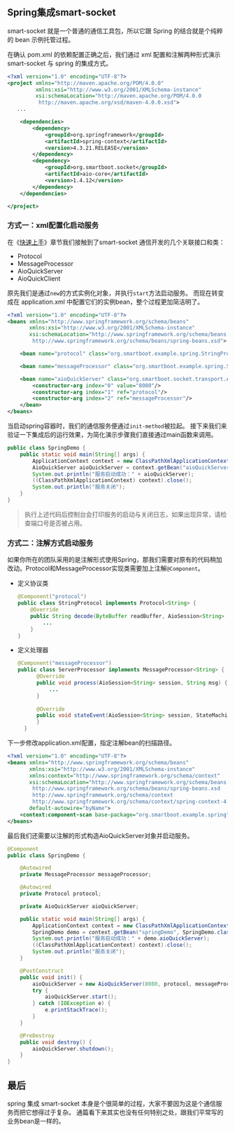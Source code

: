 
## Spring集成smart-socket
smart-socket 就是一个普通的通信工具包，所以它跟 Spring 的结合就是个纯粹的 bean 示例托管过程。

在确认 pom.xml 的依赖配置正确之后，我们通过 xml 配置和注解两种形式演示 smart-socket 与 spring 的集成方式。
```xml
<?xml version="1.0" encoding="UTF-8"?>
<project xmlns="http://maven.apache.org/POM/4.0.0"
         xmlns:xsi="http://www.w3.org/2001/XMLSchema-instance"
         xsi:schemaLocation="http://maven.apache.org/POM/4.0.0
          http://maven.apache.org/xsd/maven-4.0.0.xsd">
   ...

    <dependencies>
        <dependency>
            <groupId>org.springframework</groupId>
            <artifactId>spring-context</artifactId>
            <version>4.3.21.RELEASE</version>
        </dependency>
        <dependency>
            <groupId>org.smartboot.socket</groupId>
            <artifactId>aio-core</artifactId>
            <version>1.4.12</version>
        </dependency>
    </dependencies>

</project>
```

### 方式一：xml配置化启动服务

在《[快速上手](/docs/smart-socketocket/chapter-1/1.1-QuickStart/README.md)》章节我们接触到了smart-socket 通信开发的几个关联接口和类：  
- Protocol
- MessageProcessor
- AioQuickServer
- AioQuickClient

原先我们是通过`new`的方式实例化对象，并执行`start`方法启动服务。
而现在转变成在 application.xml 中配置它们的实例bean，整个过程更加简洁明了。

```xml
<?xml version="1.0" encoding="UTF-8"?>
<beans xmlns="http://www.springframework.org/schema/beans"
       xmlns:xsi="http://www.w3.org/2001/XMLSchema-instance"
       xsi:schemaLocation="http://www.springframework.org/schema/beans
        http://www.springframework.org/schema/beans/spring-beans.xsd">

    <bean name="protocol" class="org.smartboot.example.spring.StringProtocol"/>

    <bean name="messageProcessor" class="org.smartboot.example.spring.ServerProcessor"/>

    <bean name="aioQuickServer" class="org.smartboot.socket.transport.AioQuickServer" init-method="start" destroy-method="shutdown">
        <constructor-arg index="0" value="8080"/>
        <constructor-arg index="1" ref="protocol"/>
        <constructor-arg index="2" ref="messageProcessor"/>
    </bean>
</beans>
```

当启动spring容器时，我们的通信服务便通过`init-method`被拉起。
接下来我们来验证一下集成后的运行效果，为简化演示步骤我们直接通过main函数来调用。

```java
public class SpringDemo {
    public static void main(String[] args) {
        ApplicationContext context = new ClassPathXmlApplicationContext("application.xml");
        AioQuickServer aioQuickServer = context.getBean("aioQuickServer", AioQuickServer.class);
        System.out.println("服务启动成功：" + aioQuickServer);
        ((ClassPathXmlApplicationContext) context).close();
        System.out.println("服务关闭");
    }
}
```
> 执行上述代码后控制台会打印服务的启动与关闭日志，如果出现异常，请检查端口号是否被占用。

### 方式二：注解方式启动服务

如果你所在的团队采用的是注解形式使用Spring，那我们需要对原有的代码稍加改动。Protocol和MessageProcessor实现类需要加上注解`@Component`。

- 定义协议类

  ```java
  @Component("protocol")
  public class StringProtocol implements Protocol<String> {
      @Override
      public String decode(ByteBuffer readBuffer, AioSession<String> session) {
          ...
      }
  }
  ```

- 定义处理器

  ```java
  @Component("messageProcessor")
  public class ServerProcessor implements MessageProcessor<String> {
        @Override
        public void process(AioSession<String> session, String msg) {
            ...
        }
    
        @Override
        public void stateEvent(AioSession<String> session, StateMachineEnum stateMachineEnum, Throwable throwable) {
        }
    }
  ```

下一步修改application.xml配置，指定注解bean的扫描路径。

```xml
<?xml version="1.0" encoding="UTF-8"?>
<beans xmlns="http://www.springframework.org/schema/beans"
       xmlns:xsi="http://www.w3.org/2001/XMLSchema-instance"
       xmlns:context="http://www.springframework.org/schema/context"
       xsi:schemaLocation="http://www.springframework.org/schema/beans
        http://www.springframework.org/schema/beans/spring-beans.xsd
        http://www.springframework.org/schema/context
        http://www.springframework.org/schema/context/spring-context-4.0.xsd"
       default-autowire="byName">
    <context:component-scan base-package="org.smartboot.example.spring"/>
</beans>
```

最后我们还需要以注解的形式构造AioQuickServer对象并启动服务。

```java
@Component
public class SpringDemo {

    @Autowired
    private MessageProcessor messageProcessor;

    @Autowired
    private Protocol protocol;

    private AioQuickServer aioQuickServer;

    public static void main(String[] args) {
        ApplicationContext context = new ClassPathXmlApplicationContext("application.xml");
        SpringDemo demo = context.getBean("springDemo", SpringDemo.class);
        System.out.println("服务启动成功：" + demo.aioQuickServer);
        ((ClassPathXmlApplicationContext) context).close();
        System.out.println("服务关闭");
    }

    @PostConstruct
    public void init() {
        aioQuickServer = new AioQuickServer(8080, protocol, messageProcessor);
        try {
            aioQuickServer.start();
        } catch (IOException e) {
            e.printStackTrace();
        }
    }

    @PreDestroy
    public void destroy() {
        aioQuickServer.shutdown();
    }
}
```
## 最后
spring 集成 smart-socket 本身是个很简单的过程，大家不要因为这是个通信服务而把它想得过于复杂。
通篇看下来其实也没有任何特别之处，跟我们平常写的业务bean是一样的。
